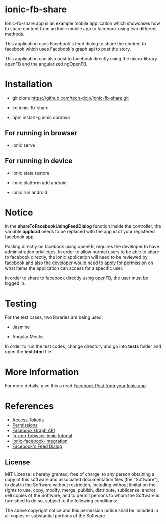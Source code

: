 # ionic-fb-share

Ionic-fb-share app is an example mobile application which showcases how to share content from an Ionic mobile app to facebook using two different methods.

This application uses Facebook's feed dialog to share the content to facebook which uses Facebook's graph api to post the story.

This application can also post to facebook directly using the micro-library openFB and the angularized ngOpenFB.

# Installation

 * git clone https://github.com/tech-dojo/ionic-fb-share.git

 * cd ionic-fb-share

 * npm install -g ionic cordova
 
## For running in browser
 
 * ionic serve
 
## For running in device
 
 * ionic state restore

 * ionic platform add android

 * ionic run android

# Notice

In the **shareToFacebookUsingFeedDialog** function inside the controller, the variable **appId.id** needs to be replaced with the app id of your registered facebook app.

Posting directly on facebook using openFB, requires the developer to have administration privileges. In order to allow normal users to be able to share to facebook directly, the ionic application will need to be reviewed by facebook and also the developer would need to apply for permission on what items the application can access for a specific user.

In order to share to facebook directly using openFB, the user must be logged in.

# Testing

For the test cases, two libraries are being used:

 * Jasmine
 
 * Angular Mocks 
 
In order to run the test codes, change directory and go into **tests** folder and open the **test.html** file.

# More Information

For more details, give this a read [Facebook Post from your Ionic app](http://www.tech-dojo.org/#!/articles/57853a04807641065c2f74ed)

# References

 * [Access Tokens](https://developers.facebook.com/docs/facebook-login/access-tokens/)
 * [Permissions](https://developers.facebook.com/docs/facebook-login/permissions/)
 * [Facebook Graph API](https://developers.facebook.com/docs/graph-api/reference/)
 * [In-app-browser-ionic tutorial](http://sourcefreeze.com/cordova-inappbrowser-plugin-example-using-ionic-framework/)
 * [ionic-facebook-integration](https://ccoenraets.github.io/ionic-tutorial/ionic-facebook-integration.html)
 * [Facebook's Feed Dialog](https://developers.facebook.com/docs/sharing/reference/feed-dialog)

## License

MIT License is hereby granted, free of charge, to any person obtaining
a copy of this software and associated documentation files (the
"Software"), to deal in the Software without restriction, including
without limitation the rights to use, copy, modify, merge, publish,
distribute, sublicense, and/or sell copies of the Software, and to
permit persons to whom the Software is furnished to do so, subject to
the following conditions:

The above copyright notice and this permission notice shall be
included in all copies or substantial portions of the Software.

